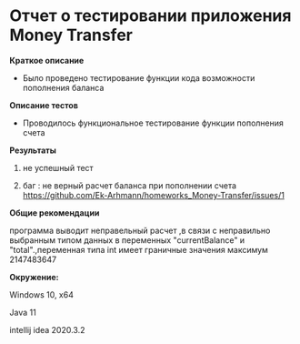 # Отчет о тестировании приложения Money Transfer 

**Краткое описание**

- Было проведено тестирование функции кода возможности пополнения баланса

**Описание тестов**

- Проводилось функциональное тестирование функции пополнения счета

**Результаты**

1. не успешный тест 

2. баг : не верный расчет баланса при пополнении счета 
https://github.com/Ek-Arhmann/homeworks_Money-Transfer/issues/1

**Общие рекомендации**

программа выводит неправельный расчет ,в связи с неправильно выбранным типом данных в переменных "currentBalance" и "total".,переменная типа int имеет граничные значения максимум 2147483647 


**Окружение:**

Windows 10, x64

Java 11

intellij idea 2020.3.2
 
